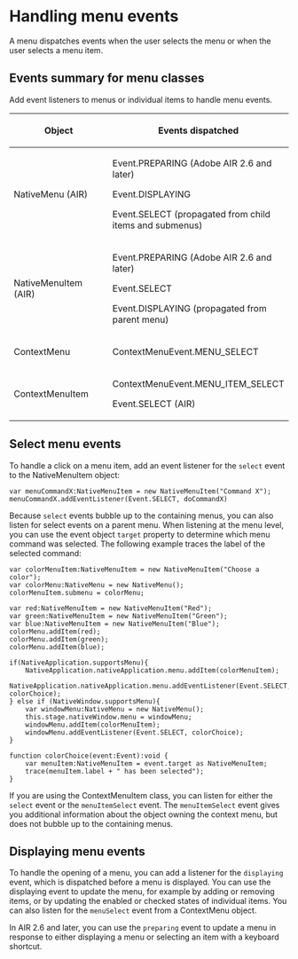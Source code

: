 # Handling menu events

<div>

A menu dispatches events when the user selects the menu or when the user selects
a menu item.

</div>

<div>

## Events summary for menu classes

<div>

Add event listeners to menus or individual items to handle menu events.

<div>

<table>
<colgroup>
<col style="width: 50%" />
<col style="width: 50%" />
</colgroup>
<thead>
<tr class="header">
<th><p>Object</p></th>
<th><p>Events dispatched</p></th>
</tr>
</thead>
<tbody>
<tr class="odd">
<td><p>NativeMenu (AIR)</p></td>
<td><p>Event.PREPARING (Adobe AIR 2.6 and later)</p>
<p>Event.DISPLAYING</p>
<p>Event.SELECT (propagated from child items and submenus)</p></td>
</tr>
<tr class="even">
<td><p>NativeMenuItem (AIR)</p></td>
<td><p>Event.PREPARING (Adobe AIR 2.6 and later)</p>
<p>Event.SELECT</p>
<p>Event.DISPLAYING (propagated from parent menu)</p></td>
</tr>
<tr class="odd">
<td><p>ContextMenu</p></td>
<td><p>ContextMenuEvent.MENU_SELECT</p></td>
</tr>
<tr class="even">
<td><p>ContextMenuItem</p></td>
<td><p>ContextMenuEvent.MENU_ITEM_SELECT</p>
<p>Event.SELECT (AIR)</p></td>
</tr>
</tbody>
</table>

</div>

</div>

</div>

<div>

## Select menu events

<div>

To handle a click on a menu item, add an event listener for the `select` event
to the NativeMenuItem object:

    var menuCommandX:NativeMenuItem = new NativeMenuItem("Command X");
    menuCommandX.addEventListener(Event.SELECT, doCommandX)

Because `select` events bubble up to the containing menus, you can also listen
for select events on a parent menu. When listening at the menu level, you can
use the event object `target` property to determine which menu command was
selected. The following example traces the label of the selected command:

    var colorMenuItem:NativeMenuItem = new NativeMenuItem("Choose a color");
    var colorMenu:NativeMenu = new NativeMenu();
    colorMenuItem.submenu = colorMenu;

    var red:NativeMenuItem = new NativeMenuItem("Red");
    var green:NativeMenuItem = new NativeMenuItem("Green");
    var blue:NativeMenuItem = new NativeMenuItem("Blue");
    colorMenu.addItem(red);
    colorMenu.addItem(green);
    colorMenu.addItem(blue);

    if(NativeApplication.supportsMenu){
    	NativeApplication.nativeApplication.menu.addItem(colorMenuItem);
    	NativeApplication.nativeApplication.menu.addEventListener(Event.SELECT, colorChoice);
    } else if (NativeWindow.supportsMenu){
    	var windowMenu:NativeMenu = new NativeMenu();
    	this.stage.nativeWindow.menu = windowMenu;
    	windowMenu.addItem(colorMenuItem);
    	windowMenu.addEventListener(Event.SELECT, colorChoice);
    }

    function colorChoice(event:Event):void {
    	var menuItem:NativeMenuItem = event.target as NativeMenuItem;
    	trace(menuItem.label + " has been selected");
    }

If you are using the ContextMenuItem class, you can listen for either the
`select` event or the `menuItemSelect` event. The `menuItemSelect` event gives
you additional information about the object owning the context menu, but does
not bubble up to the containing menus.

</div>

</div>

<div>

## Displaying menu events

<div>

To handle the opening of a menu, you can add a listener for the `displaying`
event, which is dispatched before a menu is displayed. You can use the
displaying event to update the menu, for example by adding or removing items, or
by updating the enabled or checked states of individual items. You can also
listen for the `menuSelect` event from a ContextMenu object.

In AIR 2.6 and later, you can use the `preparing` event to update a menu in
response to either displaying a menu or selecting an item with a keyboard
shortcut.

</div>

</div>

<div>

<div>

</div>

</div>

